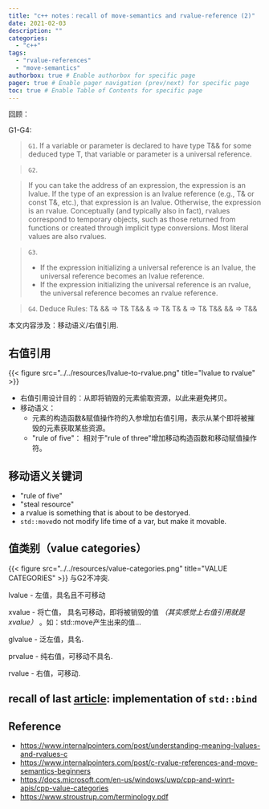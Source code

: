 ```yaml
---
title: "c++ notes：recall of move-semantics and rvalue-reference (2)"
date: 2021-02-03
description: ""
categories:
  - "c++"
tags:
  - "rvalue-references"
  - "move-semantics"
authorbox: true # Enable authorbox for specific page
pager: true # Enable pager navigation (prev/next) for specific page
toc: true # Enable Table of Contents for specific page
---
```


回顾：

G1-G4:
  >`G1`. 
  >If a variable or parameter is declared to have type T&& for some deduced type T, that variable or parameter is a universal reference.
  
  >`G2`.
<!--more-->
  > If you can take the address of an expression, the expression is an lvalue.
  > If the type of an expression is an lvalue reference (e.g., T& or const T&, etc.), that expression is an lvalue. 
  > Otherwise, the expression is an rvalue.  Conceptually (and typically also in fact), rvalues correspond to temporary objects, such as those returned from functions or created through implicit type conversions. Most literal values are also rvalues.
  
  >`G3`.
  > - If the expression initializing a universal reference is an lvalue, the universal reference becomes an lvalue reference.
  > - If the expression initializing the universal reference is an rvalue, the universal reference becomes an rvalue reference.

  >`G4`.
  >Deduce Rules:
  >T&  &&  => T& 
  >T&& &   => T&
  >T&  &   => T&
  >T&& &&  => T&&

本文内容涉及：移动语义/右值引用.

## 右值引用
{{< figure src="../../resources/lvalue-to-rvalue.png" title="lvalue to rvalue" >}}

- 右值引用设计目的：从即将销毁的元素偷取资源，以此来避免拷贝。
- 移动语义：
  - 元素的构造函数&赋值操作符的入参增加右值引用，表示从某个即将被摧毁的元素获取某些资源。
  - "rule of five"： 相对于"rule of three"增加移动构造函数和移动赋值操作符。


移动语义关键词
--- 
- "rule of five"
- "steal resource"
- a rvalue is something that is about to be destoryed.
- `std::move`do not modify life time of a var, but make it movable.

## 值类别（value categories）

{{< figure src="../../resources/value-categories.png" title="VALUE CATEGORIES" >}}
与G2不冲突.

lvalue - 左值，具名且不可移动

xvalue - 将亡值， 具名可移动，即将被销毁的值 _（其实感觉上右值引用就是xvalue）_ 。如：std::move产生出来的值...

glvalue - 泛左值，具名.

prvalue - 纯右值，可移动不具名.

rvalue - 右值，可移动.



## recall of last [article](): implementation of `std::bind`


## Reference
- https://www.internalpointers.com/post/understanding-meaning-lvalues-and-rvalues-c
- https://www.internalpointers.com/post/c-rvalue-references-and-move-semantics-beginners
- https://docs.microsoft.com/en-us/windows/uwp/cpp-and-winrt-apis/cpp-value-categories
- https://www.stroustrup.com/terminology.pdf